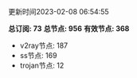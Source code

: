 更新时间2023-02-08 06:54:55

**总订阅: 73**
**总节点: 956**
**有效节点: 368**
- v2ray节点: 187
- ss节点: 169
- trojan节点: 12
